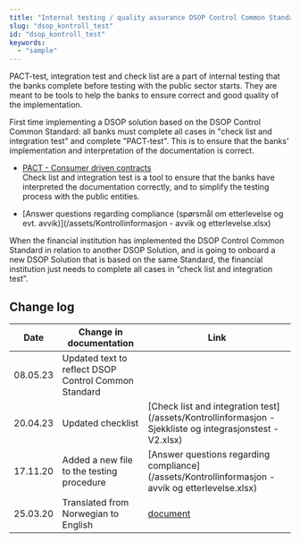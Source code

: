 ```yaml
---
title: "Internal testing / quality assurance DSOP Control Common Standard"
slug: "dsop_kontroll_test"
id: "dsop_kontroll_test"
keywords:
  - "sample"
---
```


PACT-test, integration test and check list are a part of internal testing that the banks complete before testing with the 
public sector starts. They are meant to be tools to help the banks to ensure correct and good quality of the implementation.

First time implementing a DSOP solution based on the DSOP Control Common Standard: all banks must complete all cases in 
"check list and integration test" and complete "PACT-test". This is to ensure that the banks' implementation and 
interpretation of the documentation is correct.

* [PACT - Consumer driven contracts](https:/github.com/Skatteetaten/dsop-account-consumer-contract) <br > Check 
list and integration test is a tool to ensure that the banks have interpreted the documentation correctly, and to 
simplify the testing process with the public entities.

* [Answer questions regarding compliance (spørsmål om etterlevelse og evt. avvik)](/assets/Kontrollinformasjon - avvik og etterlevelse.xlsx)

When the financial institution has implemented the DSOP Control Common Standard in relation to another DSOP Solution, 
and is going to onboard a new DSOP Solution that is based on the same Standard, the financial institution just needs to 
complete all cases in “check list and integration test”.

## Change log

| Date     | Change in documentation                              | Link                                                                                                                                |
|----------|------------------------------------------------------|-------------------------------------------------------------------------------------------------------------------------------------|
| 08.05.23 | Updated text to reflect DSOP Control Common Standard |                                                                                                                                     |
| 20.04.23 | Updated checklist                                    | [Check list and integration test](/assets/Kontrollinformasjon - Sjekkliste og integrasjonstest - V2.xlsx)                            |
| 17.11.20 | Added a new file to the testing procedure            | [Answer questions regarding compliance](/assets/Kontrollinformasjon - avvik og etterlevelse.xlsx)                                    |
| 25.03.20 | Translated from Norwegian to English                 | [document](https:/dokumentasjon.dsop.no/assets/Kontrollinformasjon%20-%20Sjekkliste%20og%20integrasjonstest.xlsx) |
